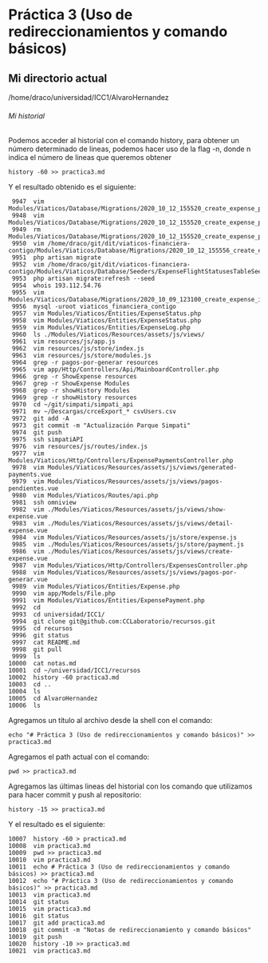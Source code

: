 # Práctica 3 (Uso de redireccionamientos y comando básicos)
## Mi directorio actual
/home/draco/universidad/ICC1/AlvaroHernandez

###### Mi historial
Podemos acceder al historial con el comando history, para obtener un número determinado de lineas, podemos hacer uso de la flag -n, donde n indica el número de lineas que queremos obtener
```
history -60 >> practica3.md
```

Y el resultado obtenido es el siguiente:
```
 9947  vim Modules/Viaticos/Database/Migrations/2020_10_12_155520_create_expense_payment_statuses_table
 9948  vim Modules/Viaticos/Database/Migrations/2020_10_12_155520_create_expense_payment_statuses_table.php
 9949  rm Modules/Viaticos/Database/Migrations/2020_10_12_155520_create_expense_payment_statuses_table.php
 9950  vim /home/draco/git/dit/viaticos-financiera-contigo/Modules/Viaticos/Database/Migrations/2020_10_12_155556_create_expense_flight_statuses_table.php
 9951  php artisan migrate
 9952  vim /home/draco/git/dit/viaticos-financiera-contigo/Modules/Viaticos/Database/Seeders/ExpenseFlightStatusesTableSeeder.php
 9953  php artisan migrate:refresh --seed
 9954  whois 193.112.54.76
 9955  vim Modules/Viaticos/Database/Migrations/2020_10_09_123100_create_expense_itinerary_flights_table.php
 9956  mysql -uroot viaticos_financiera_contigo
 9957  vim Modules/Viaticos/Entities/ExpenseStatus.php 
 9958  vim Modules/Viaticos/Entities/ExpenseStatus.php
 9959  vim Modules/Viaticos/Entities/ExpenseLog.php
 9960  ls ./Modules/Viaticos/Resources/assets/js/views/
 9961  vim resources/js/app.js
 9962  vim resources/js/store/index.js
 9963  vim resources/js/store/modules.js 
 9964  grep -r pagos-por-generar resources
 9965  vim app/Http/Controllers/Api/MainboardController.php
 9966  grep -r ShowExpense resources
 9967  grep -r ShowExpense Modules
 9968  grep -r showHistory Modules
 9969  grep -r showHistory resources
 9970  cd ~/git/simpati/simpati_api
 9971  mv ~/Descargas/crceExport_* csvUsers.csv
 9972  git add -A
 9973  git commit -m "Actualización Parque Simpati"
 9974  git push
 9975  ssh simpatiAPI
 9976  vim resources/js/routes/index.js
 9977  vim Modules/Viaticos/Http/Controllers/ExpensePaymentsController.php
 9978  vim Modules/Viaticos/Resources/assets/js/views/generated-payments.vue
 9979  vim Modules/Viaticos/Resources/assets/js/views/pagos-pendientes.vue
 9980  vim Modules/Viaticos/Routes/api.php
 9981  ssh omniview
 9982  vim ./Modules/Viaticos/Resources/assets/js/views/show-expense.vue
 9983  vim ./Modules/Viaticos/Resources/assets/js/views/detail-expense.vue
 9984  vim Modules/Viaticos/Resources/assets/js/store/expense.js
 9985  vim ./Modules/Viaticos/Resources/assets/js/store/payment.js
 9986  vim ./Modules/Viaticos/Resources/assets/js/views/create-expense.vue
 9987  vim Modules/Viaticos/Http/Controllers/ExpensesController.php
 9988  vim Modules/Viaticos/Resources/assets/js/views/pagos-por-generar.vue
 9989  vim Modules/Viaticos/Entities/Expense.php
 9990  vim app/Models/File.php
 9991  vim Modules/Viaticos/Entities/ExpensePayment.php
 9992  cd
 9993  cd universidad/ICC1/
 9994  git clone git@github.com:CCLaboratorio/recursos.git
 9995  cd recursos
 9996  git status
 9997  cat README.md
 9998  git pull
 9999  ls
10000  cat notas.md
10001  cd ~/universidad/ICC1/recursos
10002  history -60 practica3.md
10003  cd ..
10004  ls
10005  cd AlvaroHernandez
10006  ls
```

Agregamos un título al archivo desde la shell con el comando:
```
echo "# Práctica 3 (Uso de redireccionamientos y comando básicos)" >> practica3.md
```

Agregamos el path actual con el comando:
```
pwd >> practica3.md
```

Agregamos las últimas lineas del historial con los comando que utilizamos para hacer commit y push al repositorio:
```
history -15 >> practica3.md
```

Y el resultado es el siguiente:

```
10007  history -60 > practica3.md
10008  vim practica3.md
10009  pwd >> practica3.md
10010  vim practica3.md
10011  echo # Práctica 3 (Uso de redireccionamientos y comando básicos) >> practica3.md
10012  echo "# Práctica 3 (Uso de redireccionamientos y comando básicos)" >> practica3.md
10013  vim practica3.md
10014  git status
10015  vim practica3.md
10016  git status
10017  git add practica3.md
10018  git commit -m "Notas de redireccionamiento y comando básicos"
10019  git push
10020  history -10 >> practica3.md
10021  vim practica3.md
```
